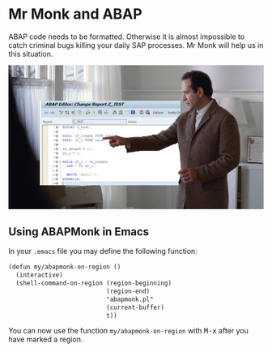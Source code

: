 # Mr **Monk** and **ABAP**

ABAP code needs to be formatted. Otherwise it is almost impossible to catch criminal bugs killing your daily SAP processes. Mr Monk will help us in this situation.

![ABAPMonk](abapmonk.jpg)

## Using ABAPMonk in Emacs

In your `.emacs` file you may define the following function:

    (defun my/abapmonk-on-region ()
      (interactive)
      (shell-command-on-region (region-beginning)
                               (region-end)
                               "abapmonk.pl"
                               (current-buffer)
                               t))

You can now use the function `my/abapmonk-on-region` with <kbd>M-x</kbd> after you have marked a region.

